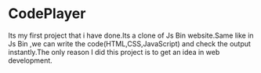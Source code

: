 # CodePlayer
Its my first project that i have done.Its a clone of Js Bin website.Same like in Js Bin ,we can write the code(HTML,CSS,JavaScript) and check the output instantly.The only reason I did this project is to get an idea in web development.
